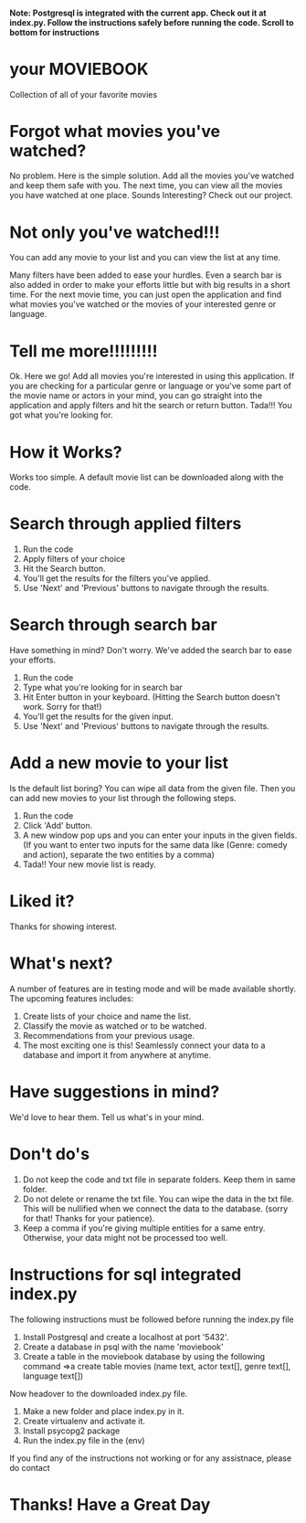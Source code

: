 #### Note: Postgresql is integrated with the current app. Check out it at index.py. Follow the instructions safely before running the code. Scroll to bottom for instructions

# your MOVIEBOOK
Collection of all of your favorite movies

# Forgot what movies you've watched?

No problem. Here is the simple solution. Add all the movies you've watched and keep them safe with you. The next time, you can view all the movies you have watched at one place. Sounds Interesting? Check out our project.

# Not only you've watched!!!

You can add any movie to your list and you can view the list at any time. 

Many filters have been added to ease your hurdles. Even a search bar is also added in order to make your efforts little but with big results in a short time. For the next movie time, you can just open the application and find what movies you've watched or the movies of your interested genre or language.

# Tell me more!!!!!!!!!

Ok. Here we go! 
Add all movies you're interested in using this application. If you are checking for a particular genre or language or you've some part of the movie name or actors in your mind, you can go straight into the application and apply filters and hit the search or return button. Tada!!! You got what you're looking for.

# How it Works?

Works too simple. A default movie list can be downloaded along with the code. 

# Search through applied filters
1. Run the code
2. Apply filters of your choice
3. Hit the Search button.
4. You'll get the results for the filters you've applied. 
5. Use 'Next' and 'Previous' buttons to navigate through the results.

# Search through search bar
Have something in mind? Don't worry. We've added the search bar to ease your efforts.
1. Run the code
2. Type what you're looking for in search bar
3. Hit Enter button in your keyboard. (Hitting the Search button doesn't work. Sorry for that!)
4. You'll get the results for the given input.
5. Use 'Next' and 'Previous' buttons to navigate through the results.

# Add a new movie to your list
Is the default list boring? You can wipe all data from the given file. Then you can add new movies to your list through the following steps.
1. Run the code
2. Click 'Add' button. 
3. A new window pop ups and you can enter your inputs in the given fields.(If you want to enter two inputs for the same data like (Genre: comedy and action), separate the two entities by a comma)
4. Tada!! Your new movie list is ready.

# Liked it? 
Thanks for showing interest.

# What's next?

A number of features are in testing mode and will be made available shortly. The upcoming features includes:
1. Create lists of your choice and name the list.
2. Classify the movie as watched or to be watched.
3. Recommendations from your previous usage.
4. The most exciting one is this! Seamlessly connect your data to a database and import it from anywhere at anytime.

# Have suggestions in mind?

We'd love to hear them. Tell us what's in your mind.

# Don't do's
1. Do not keep the code and txt file in separate folders. Keep them in same folder.
2. Do not delete or rename the txt file. You can wipe the data in the txt file. This will be nullified when we connect the data to the database. (sorry for that! Thanks for your patience).
3. Keep a comma if you're giving multiple entities for a same entry. Otherwise, your data might not be processed too well.

# Instructions for sql integrated index.py

The following instructions must be followed before running the index.py file
1. Install Postgresql and create a localhost at port '5432'.
2. Create a database in psql with the name 'moviebook'
3. Create a table in the moviebook database by using the following command =>a create table movies (name text, actor text[], genre text[], language text[])

Now headover to the downloaded index.py file. 
1. Make a new folder and place index.py in it.
2. Create virtualenv and activate it.
3. Install psycopg2 package
4. Run the index.py file in the (env)

If you find any of the instructions not working or for any assistnace, please do contact 

# Thanks! Have a Great Day
